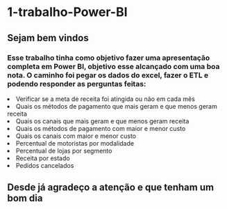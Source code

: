 # 1-trabalho-Power-BI

## Sejam bem vindos

### Esse trabalho tinha como objetivo fazer uma apresentação completa em Power BI, objetivo esse alcançado com uma boa nota. O caminho foi pegar os dados do excel, fazer o ETL e podendo responder as perguntas feitas:
<lu>
<li>Verificar se a meta de receita foi atingida ou não em cada mês</li>

<li>Quais os métodos de pagamento que mais geram e que menos geram receita</li>

<li>Quais os canais que mais geram e que menos geram receita</li>

<li>Quais os métodos de pagamento com maior e menor custo</li>

<li>Quais os canais com maior e menor custo</li>

<li>Percentual de motoristas por modalidade</li>

<li>Percentual de lojas por segmento</li>

<li>Receita por estado</li>

<li>Pedidos cancelados</li>
</lu>

## Desde já agradeço a atenção e que tenham um bom dia
